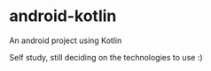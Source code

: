# android-kotlin
An android project using Kotlin 

Self study, still deciding on the technologies to use :)

